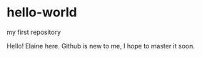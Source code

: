 # hello-world
my first repository

Hello! 
Elaine here. Github is new to me, I hope to master it soon.

